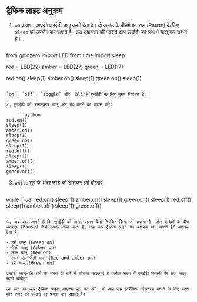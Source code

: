 ## ट्रैफिक लाइट अनुक्रम

1. `on` फ़ंक्शन आपको एलईडी चालू करने देता है। दो कमांड के बीचमे अंतराल (Pause) के लिए `sleep` का उपयोग कर सकते है। इस उदाहरण की मददसे आप एलईडी को क्रम मे चालू कर सकते है। :
    
    ```python
from gpiozero import LED
from time import sleep

red = LED(22)
amber = LED(27)
green = LED(17)

red.on()
sleep(1)
amber.on()
sleep(1)
green.on()
sleep(1)
```

`on`, `off`, `toggle` और `blink`एलईडी के लिए मुख्य नियंत्रण है।

2. एलईडी को क्रमानुसार चालू और बंद करने का प्रयास करें:
    
    ```python
red.on()
sleep(1)
amber.on()
sleep(1)
green.on()
sleep(1)
red.off()
sleep(1)
amber.off()
sleep(1)
green.off()
```

3. `while` लूप के अंदर कोड को डालकर इसे दोहराएं:
    
    ```python
while True:
   red.on()
   sleep(1)
   amber.on()
   sleep(1)
   green.on()
   sleep(1)
   red.off()
   sleep(1)
   amber.off()
   sleep(1)
   green.off()
```

4. अब आप जानते हैं कि एलईडी को अलग-अलग कैसे नियंत्रित किया जा सकता है, और आदेशों के बीच अंतराल (Pause) कैसे उत्पन्न किया जाता है, क्या आप ट्रैफिक लाइट का अनुक्रम बना सकते हैं? अनुक्रम ऐसा है:

- हरी चालू (Green on)
- पीली चालू (Amber on)
- लाल चालू (Red on)
- लाल और पीली चालू (Red and amber on)
- हरी चालू (Green on)

एलईडी चालू-बंध होने के समय के बारे में सोचना महत्वपूर्ण है प्रत्येक चरण में एलईडी कितनी देर तक चालू रहनी चाहिए?

एक बार जब आप ट्रैफिक लाइट अनुक्रम पूरा कर लेंगे, तो आप एक इंटरैक्टिव संस्करण बनाने के लिए बटन और बजर को जोड़ने का प्रयास कर सकते हैं।